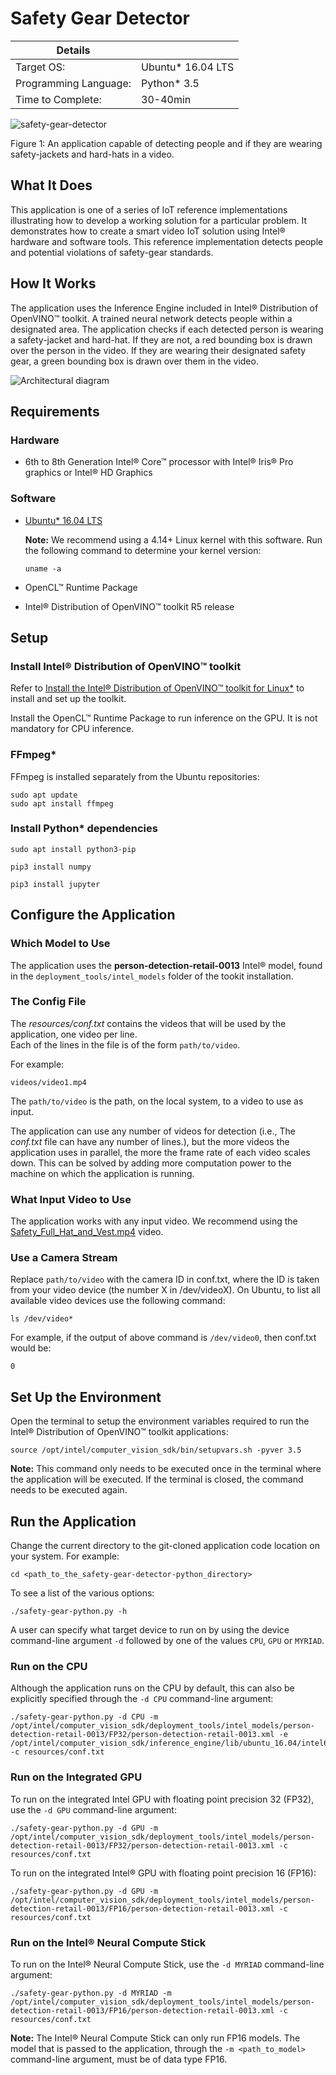 # Safety Gear Detector

| Details           |              |
|-----------------------|---------------|
| Target OS:            |  Ubuntu\* 16.04 LTS   |
| Programming Language: |  Python\* 3.5|
| Time to Complete:    |  30-40min     |

![safety-gear-detector](docs/images/safetygear.png)

Figure 1: An application capable of detecting people and if they are wearing safety-jackets and hard-hats in a video. 

## What It Does
This application is one of a series of IoT reference implementations illustrating how to develop a working solution for a particular problem. It demonstrates how to create a smart video IoT solution using Intel® hardware and software tools. 
This reference implementation detects people and potential violations of safety-gear standards.

## How It Works
The application uses the Inference Engine included in Intel® Distribution of OpenVINO™ toolkit. A trained neural network detects people within a designated area. The application checks if each detected person is wearing a safety-jacket and hard-hat. If they are not, a red bounding box is drawn over the person in the video. If they are wearing their designated safety gear, a green bounding box is drawn over them in the video.

![Architectural diagram](docs/images/archdia.png)
## Requirements
### Hardware
* 6th to 8th Generation Intel® Core™ processor with Intel® Iris® Pro graphics or Intel® HD Graphics

### Software
* [Ubuntu\* 16.04 LTS](http://releases.ubuntu.com/16.04/)

   **Note:** We recommend using a 4.14+ Linux kernel with this software. Run the following command to determine your kernel version:

   ```
   uname -a
   ```
* OpenCL™ Runtime Package
* Intel® Distribution of OpenVINO™ toolkit R5 release

## Setup

### Install Intel® Distribution of OpenVINO™ toolkit
Refer to [Install the Intel® Distribution of OpenVINO™ toolkit for Linux*](https://software.intel.com/en-us/articles/OpenVINO-Install-Linux) to install and set up the toolkit.

Install the OpenCL™ Runtime Package to run inference on the GPU. It is not mandatory for CPU inference.

### FFmpeg*
FFmpeg is installed separately from the Ubuntu repositories:
```
sudo apt update
sudo apt install ffmpeg
```

### Install Python* dependencies
```
sudo apt install python3-pip

pip3 install numpy

pip3 install jupyter
```

## Configure the Application

### Which Model to Use
The application uses the **person-detection-retail-0013** Intel® model, found in the `deployment_tools/intel_models` folder of the tookit installation.
   
### The Config File
The _resources/conf.txt_ contains the videos that will be used by the application, one video per line.   
Each of the lines in the file is of the form `path/to/video`.

For example:
```
videos/video1.mp4
```
The `path/to/video` is the path, on the local system, to a video to use as input.

The application can use any number of videos for detection (i.e., The _conf.txt_ file can have any number of lines.), but the more videos the application uses in parallel, the more the frame rate of each video scales down. This can be solved by adding more computation power to the machine on which the application is running.
   

### What Input Video to Use
The application works with any input video. We recommend using the [Safety_Full_Hat_and_Vest.mp4](resources/Safety_Full_Hat_and_Vest.mp4) video.   

<!-- This video can be downloaded directly, via the `video_downloader` python script provided. The script works with both python2 and python3. Run the following command:
```
python video_downloader.py
```
The video is automatically downloaded to the `resources/` folder. -->

### Use a Camera Stream
Replace `path/to/video` with the camera ID in conf.txt, where the ID is taken from your video device (the number X in /dev/videoX).
On Ubuntu, to list all available video devices use the following command:
  ```
  ls /dev/video*
  ```
For example, if the output of above command is `/dev/video0`, then conf.txt would be:
```
0
```

## Set Up the Environment

Open the terminal to setup the environment variables required to run the Intel® Distribution of OpenVINO™ toolkit applications:
```
source /opt/intel/computer_vision_sdk/bin/setupvars.sh -pyver 3.5
```
**Note:** This command only needs to be executed once in the terminal where the application will be executed. If the terminal is closed, the command needs to be executed again.   


## Run the Application
Change the current directory to the git-cloned application code location on your system. For example:
```
cd <path_to_the_safety-gear-detector-python_directory>
```

To see a list of the various options:
```
./safety-gear-python.py -h
```
A user can specify what target device to run on by using the device command-line argument `-d` followed by one of the values `CPU`, `GPU` or `MYRIAD`.

### Run on the CPU
Although the application runs on the CPU by default, this can also be explicitly specified through the `-d CPU` command-line argument:
```
./safety-gear-python.py -d CPU -m /opt/intel/computer_vision_sdk/deployment_tools/intel_models/person-detection-retail-0013/FP32/person-detection-retail-0013.xml -e /opt/intel/computer_vision_sdk/inference_engine/lib/ubuntu_16.04/intel64/libcpu_extension_sse4.so -c resources/conf.txt
```

### Run on the Integrated GPU
To run on the integrated Intel GPU with floating point precision 32 (FP32), use the `-d GPU` command-line argument:
```
./safety-gear-python.py -d GPU -m /opt/intel/computer_vision_sdk/deployment_tools/intel_models/person-detection-retail-0013/FP32/person-detection-retail-0013.xml -c resources/conf.txt
```
To run on the integrated Intel® GPU with floating point precision 16 (FP16):
```
./safety-gear-python.py -d GPU -m /opt/intel/computer_vision_sdk/deployment_tools/intel_models/person-detection-retail-0013/FP16/person-detection-retail-0013.xml -c resources/conf.txt
```
### Run on the Intel® Neural Compute Stick
To run on the Intel® Neural Compute Stick, use the `-d MYRIAD` command-line argument:
```
./safety-gear-python.py -d MYRIAD -m /opt/intel/computer_vision_sdk/deployment_tools/intel_models/person-detection-retail-0013/FP16/person-detection-retail-0013.xml -c resources/conf.txt
```
**Note:** The Intel® Neural Compute Stick can only run FP16 models. The model that is passed to the application, through the `-m <path_to_model>` command-line argument, must be of data type FP16.   

